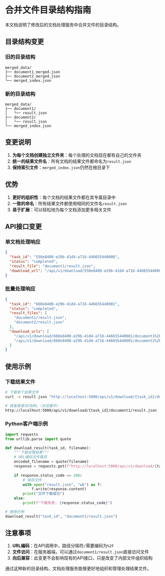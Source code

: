 # 合并文件目录结构指南

本文档说明了修改后的文档处理服务中合并文件的目录结构。

## 目录结构变更

### 旧的目录结构
```
merged_data/
├── document1_merged.json
├── document2_merged.json
└── merged_index.json
```

### 新的目录结构
```
merged_data/
├── document1/
│   └── result.json
├── document2/
│   └── result.json
└── merged_index.json
```

## 变更说明

1. **为每个文档创建独立文件夹**：每个处理的文档现在都有自己的文件夹
2. **统一的结果文件名**：所有文档的结果文件都命名为`result.json`
3. **保持索引文件**：`merged_index.json`仍然在根目录下

## 优势

1. **更好的组织性**：每个文档的结果文件都在其专属目录中
2. **一致的命名**：所有结果文件都使用相同的文件名`result.json`
3. **易于扩展**：可以轻松地为每个文档添加更多相关文件

## API接口变更

### 单文档处理响应
```json
{
  "task_id": "550e8400-e29b-41d4-a716-446655440000",
  "status": "completed",
  "result_file": "document1/result.json",
  "download_url": "/api/v1/download/550e8400-e29b-41d4-a716-446655440000/document1%2Fresult.json"
}
```

### 批量处理响应
```json
{
  "task_id": "660e8400-e29b-41d4-a716-446655440001",
  "status": "completed",
  "result_files": [
    "document1/result.json",
    "document2/result.json"
  ],
  "download_urls": [
    "/api/v1/download/660e8400-e29b-41d4-a716-446655440001/document1%2Fresult.json",
    "/api/v1/download/660e8400-e29b-41d4-a716-446655440001/document2%2Fresult.json"
  ]
}
```

## 使用示例

### 下载结果文件
```bash
# 下载单个结果文件
curl -o result.json "http://localhost:5000/api/v1/download/{task_id}/document1%2Fresult.json"

# 或者直接访问URL（浏览器中）
http://localhost:5000/api/v1/download/{task_id}/document1/result.json
```

### Python客户端示例
```python
import requests
from urllib.parse import quote

def download_result(task_id, filename):
    """下载处理结果"""
    # URL编码文件路径
    encoded_filename = quote(filename)
    response = requests.get(f"http://localhost:5000/api/v1/download/{task_id}/{encoded_filename}")
    
    if response.status_code == 200:
        # 保存文件
        with open("result.json", "wb") as f:
            f.write(response.content)
        print("文件下载成功")
    else:
        print(f"下载失败: {response.status_code}")

# 使用示例
download_result("task_id", "document1/result.json")
```

## 注意事项

1. **URL编码**：在API调用中，路径分隔符`/`需要编码为`%2F`
2. **文件访问**：在服务器端，可以通过`document1/result.json`直接访问文件
3. **向后兼容**：此变更不会影响现有的API接口，只是改变了内部文件组织结构

通过这种新的目录结构，文档处理服务能够更好地组织和管理处理结果文件。